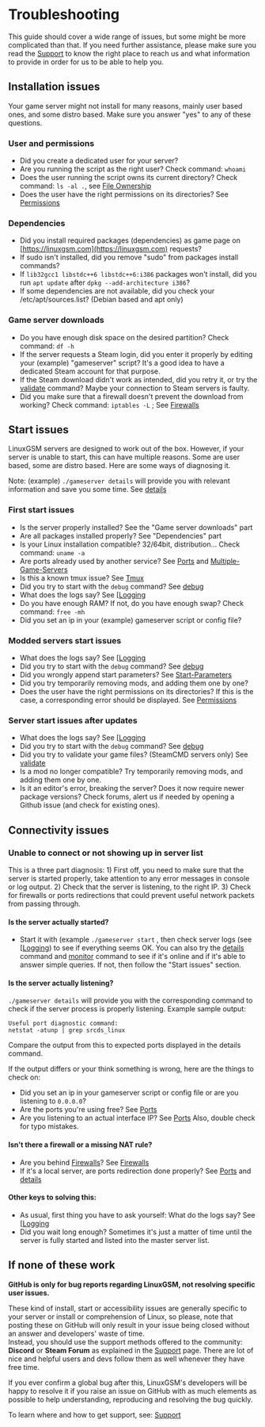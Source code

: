 # Troubleshooting

This guide should cover a wide range of issues, but some might be more complicated than that. If you need further assistance, please make sure you read the [Support](broken-reference) to know the right place to reach us and what information to provide in order for us to be able to help you.

## Installation issues

Your game server might not install for many reasons, mainly user based ones, and some distro based. Make sure you answer "yes" to any of these questions.

### User and permissions

* Did you create a dedicated user for your server?
* Are you running the script as the right user? Check command: `whoami`
* Does the user running the script owns its current directory? Check command: `ls -al .`, see [File Ownership](linux/file-ownership.md)
* Does the user have the right permissions on its directories? See [Permissions](linux/permissions.md)

### Dependencies

* Did you install required packages (dependencies) as game page on [https://linuxgsm.com](https://linuxgsm.com) requests?
* If sudo isn't installed, did you remove "sudo" from packages install commands?
* If `lib32gcc1 libstdc++6 libstdc++6:i386` packages won't install, did you run `apt update` after `dpkg --add-architecture i386`?
* If some dependencies are not available, did you check your /etc/apt/sources.list? (Debian based and apt only)

### Game server downloads

* Do you have enough disk space on the desired partition? Check command: `df -h`
* If the server requests a Steam login, did you enter it properly by editing your (example) "gameserver" script? It's a good idea to have a dedicated Steam account for that purpose.
* If the Steam download didn't work as intended, did you retry it, or try the [validate](commands/validate.md) command? Maybe your connection to Steam servers is faulty.
* Did you make sure that a firewall doesn't prevent the download from working? Check command: `iptables -L` ; See [Firewalls](linux/firewalls.md)

## Start issues

LinuxGSM servers are designed to work out of the box. However, if your server is unable to start, this can have multiple reasons. Some are user based, some are distro based. Here are some ways of diagnosing it.

Note: (example) `./gameserver details` will provide you with relevant information and save you some time. See [details](commands/details.md)

### First start issues

* Is the server properly installed? See the "Game server downloads" part
* Are all packages installed properly? See "Dependencies" part
* Is your Linux installation compatible? 32/64bit, distribution... Check command: `uname -a`
* Are ports already used by another service? See [Ports](configuration/ports.md) and [Multiple-Game-Servers](features/multiple-game-servers.md)
* Is this a known tmux issue? See [Tmux](requirements/tmux.md)
* Did you try to start with the `debug` command? See [debug](commands/debug.md)
* What does the logs say? See \[[Logging](features/logging.md)
* Do you have enough RAM? If not, do you have enough swap? Check command: `free -mh`
* Did you set an ip in your (example) gameserver script or config file?

### Modded servers start issues

* What does the logs say? See \[[Logging](features/logging.md)
* Did you try to start with the `debug` command? See [debug](commands/debug.md)
* Did you wrongly append start parameters? See [Start-Parameters](configuration/start-parameters.md)
* Did you try temporarily removing mods, and adding them one by one?
* Does the user have the right permissions on its directories? If this is the case, a corresponding error should be displayed. See [Permissions](linux/permissions.md)

### Server start issues after updates

* What does the logs say? See \[[Logging](features/logging.md)
* Did you try to start with the `debug` command? See [debug](commands/debug.md)
* Did you try to validate your game files? (SteamCMD servers only) See [validate](commands/validate.md)
* Is a mod no longer compatible? Try temporarily removing mods, and adding them one by one.
* Is it an editor's error, breaking the server? Does it now require newer package versions? Check forums, alert us if needed by opening a Github issue (and check for existing ones).

## Connectivity issues

### Unable to connect or not showing up in server list

This is a three part diagnosis: 1) First off, you need to make sure that the server is started properly, take attention to any error messages in console or log output. 2) Check that the server is listening, to the right IP. 3) Check for firewalls or ports redirections that could prevent useful network packets from passing through.

#### Is the server actually started?

* Start it with (example `./gameserver start` , then check server logs (see \[[Logging](features/logging.md)) to see if everything seems OK. You can also try the [details](commands/details.md) command and [monitor](commands/monitor.md) command to see if it's online and if it's able to answer simple queries. If not, then follow the "Start issues" section.

#### Is the server actually listening?

`./gameserver details` will provide you with the corresponding command to check if the server process is properly listening. Example sample output:

```
Useful port diagnostic command:
netstat -atunp | grep srcds_linux
```

Compare the output from this to expected ports displayed in the details command.

If the output differs or your think something is wrong, here are the things to check on:

* Did you set an ip in your gameserver script or config file or are you listening to `0.0.0.0`?
* Are the ports you're using free? See [Ports](configuration/ports.md)
* Are you listening to an actual interface IP? See [Ports](configuration/ports.md) Also, double check for typo mistakes.

#### Isn't there a firewall or a missing NAT rule?

* Are you behind [Firewalls](linux/firewalls.md)? See [Firewalls](linux/firewalls.md)
* If it's a local server, are ports redirection done properly? See [Ports](configuration/ports.md) and [details](commands/details.md)

#### Other keys to solving this:

* As usual, first thing you have to ask yourself: What do the logs say? See \[[Logging](features/logging.md)
* Did you wait long enough? Sometimes it's just a matter of time until the server is fully started and listed into the master server list.

## If none of these work

**GitHub is only for bug reports regarding LinuxGSM, not resolving specific user issues.**

These kind of install, start or accessibility issues are generally specific to your server or install or comprehension of Linux, so please, note that posting these on GitHub will only result in your issue being closed without an answer and developers' waste of time.\
Instead, you should use the support methods offered to the community: **Discord** or **Steam Forum** as explained in the [Support](broken-reference) page. There are lot of nice and helpful users and devs follow them as well whenever they have free time.

If you ever confirm a global bug after this, LinuxGSM's developers will be happy to resolve it if you raise an issue on GitHub with as much elements as possible to help understanding, reproducing and resolving the bug quickly.

To learn where and how to get support, see: [Support](broken-reference)
